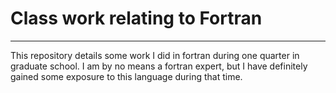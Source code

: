 # Class work relating to Fortran

---

This repository details some work I did in fortran during one quarter in graduate school. I am by no means a fortran expert, but I have definitely gained some exposure to this language during that time.
